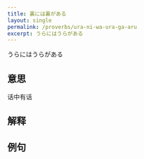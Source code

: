 ```yaml
---
title: 裏には裏がある
layout: single
permalink: /proverbs/ura-ni-wa-ura-ga-aru
excerpt: うらにはうらがある
---
```


うらにはうらがある

## 意思

话中有话

## 解释

## 例句

